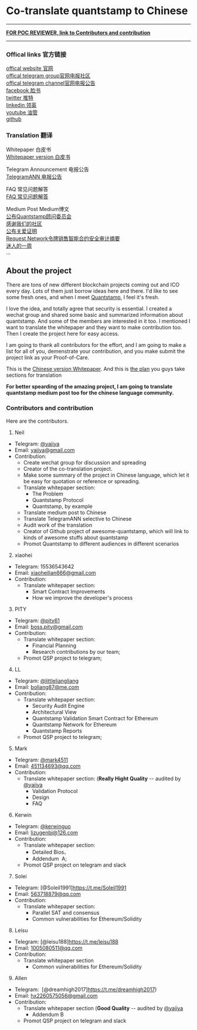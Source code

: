 # Co-translate quantstamp to Chinese


---

**[FOR POC REVIEWER, link to Contributors and contribution](https://github.com/yajiya/quantstamp-summary#contributors-and-contribution)**

---


### Offical links 官方链接

[offical website 官网](https://quantstamp.com/)  
[offical telegram group官网电报社区](https://t.me/quantstamp)  
[offical telegram channel官网电报公告](https://t.me/quantstampANN)  
[facebook 脸书](https://www.facebook.com/quantstamp/)  
[twitter 推特](https://twitter.com/Quantstamp)  
[linkedin 领英](https://www.linkedin.com/company/25057251/)  
[youtube 油管](https://www.youtube.com/channel/UCXP3YLX4JdI0gGb9UKSunMg)  
[github](https://github.com/quantstamp)

### Translation 翻译

Whitepaper 白皮书  
[Whitepaper version 白皮书](https://github.com/yajiya/quantstamp-summary/blob/master/whitepaper-simplified.md)   

Telegram Announcement 电报公告  
[TelegramANN 电报公告](https://github.com/yajiya/quantstamp-summary/blob/master/telegram-quantstampann-selective.md)   

FAQ 常见问题解答  
[FAQ 常见问题解答](https://github.com/yajiya/quantstamp-summary/blob/master/faqs-by-the-quantstamp-community.md)   

Medium Post Medium博文  
[公布Quantstamp顾问委员会](https://github.com/yajiya/quantstamp-summary/blob/master/medium-20170926-announcing-quantstamps-advisory-board.md)   
[感谢我们的社区](https://github.com/yajiya/quantstamp-summary/blob/master/medium-20171006-thank-you-to-our-community.md)  
[公布关爱证明](https://github.com/yajiya/quantstamp-summary/blob/master/medium-20171009-announcing-announcing-proof-of-caring.md)  
[Request Network令牌销售智能合约安全审计摘要](https://github.com/yajiya/quantstamp-summary/blob/master/medium-20171012-request-network-token-sale-smart-contract-security-audit-summary.md)  
[迷人的一周](https://github.com/yajiya/quantstamp-summary/blob/master/medium-20171013-what-an-amazing-week.md)  
...

## About the project

There are tons of new different blockchain projects coming out and ICO every day. Lots of them just borrow ideas here and there. I'd like to see some fresh ones, and when I meet [Quantstamp](http://quantstamp.com/), I feel it's fresh. 

I love the idea, and totally agree that security is essential. I created a wechat group and shared some basic and summarized information about quantstamp. And some of the members are interested in it too. I mentioned I want to translate the whitepaper and they want to make contribution too. Then I create the project here for easy access.

I am going to thank all contributors for the effort, and I am going to make a list for all of you, demenstrate your contribution, and you make submit the project link as your Proof-of-Care. 

This is the [Chinese version Whitepaper](https://github.com/yajiya/quantstamp-summary/blob/master/whitepaper-simplified.md).
And this is [the plan](https://github.com/yajiya/quantstamp-summary/blob/master/whitepaper-translation-plan.md) you guys take sections for translation 

**For better spearding of the amazing project, I am going to translate quantstamp medium post too for the chinese language community.**


### Contributors and contribution

Here are the contributors. 

1. Neil
- Telegram: [@yajiya](https://t.me/yajiya)
- Email: yajiya@gmail.com 
- Contribution: 
    - Create wechat group for discussion and spreading
    - Creator of the co-translation project. 
	- Make some summary of the project in Chinese language, which let it be easy for quotation or reference or spreading.
    - Translate whitepaper section: 
        - The Problem
        - Quantstamp Protocol
        - Quantstamp, by example
	- Translate medium post to Chinese
	- Translate TelegramANN selective to Chinese
	- Audit work of the translation
	- Creator of Github project of awesome-quantstamp, which will link to kinds of awesome stuffs about quantstamp
	- Promot Quantstamp to different audiences in different scenarios

2. xiaohei
- Telegram: 15536543642
- Email: xiaoheilian666@gmail.com
- Contribution:
    - Translate whitepaper section: 
        - Smart Contract Improvements 
        - How we improve the developer's process
        
3. PITY
- Telegram: [@pity61](https://t.me/pity61)
- Email: boss.pity@gmail.com
- Contribution:
    - Translate whitepaper section: 
        - Financial Planning
        - Research contributions by our team;
    - Promot QSP project to telegram;
        
4. LL
- Telegram: [@littleliangliang](https://t.me/littleliangliang)
- Email: boliang87@me.com
- Contribution:
    - Translate whitepaper section: 
        - Security Audit Engine
        - Architectural View
        - Quantstamp Validation Smart Contract for Ethereum 
        - Quantstamp Network for Ethereum
        - Quantstamp Reports
	- Promot QSP project to telegram;

5. Mark
- Telegram: [@mark4511](https://t.me/mark4511)
- Email: 451134693@qq.com
- Contribution:
    - Translate whitepaper section:  (**Really Hight Quality** -- audited by [@yajiya](https://t.me/yajiya)
        - Validation Protocol
        - Design
        - FAQ

6. Kerwin
- Telegram: [@kerwinguo](https://t.me/kerwinguo)
- Email: lizugenbj@126.com
- Contribution:
    - Translate whitepaper section: 
		- Detailed ​Bios、
		- Addendum ​ ​A;
	- Promot QSP project on telegram and slack
	

7. Solei
- Telegram: [@Soleil1991]https://t.me/Soleil1991
- Email: 563718879@qq.com
- Contribution:
    - Translate whitepaper section: 
        - Parallel SAT and consensus
        - Common vulnerabilities for Ethereum/Solidity
	

8. Leisu
- Telegram: [@leisu188]https://t.me/leisu188
- Email: 1005080511@qq.com
- Contribution:
	- Translate whitepaper section
		- Common vulnerabilities for Ethereum/Solidity
	
9. Allen
- Telegram:  [@dreamhigh2017]https://t.me/dreamhigh2017)
- Email: hx2260575056@gmail.com
- Contribution:
	- Translate whitepaper section (**Good Quality** -- audited by [@yajiya](https://t.me/yajiya)
		- Addendum B 
    - Promot QSP project on telegram and slack
